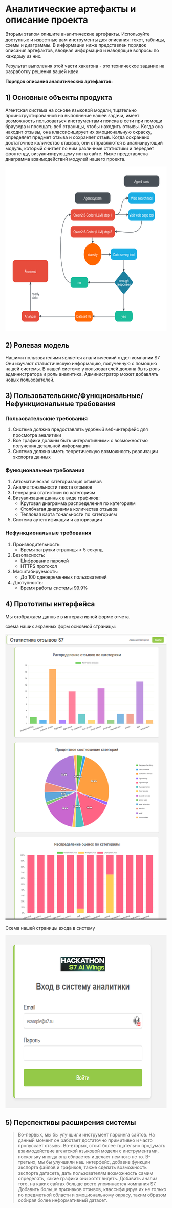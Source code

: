 # Аналитические артефакты и описание проекта
Вторым этапом опишите аналитические артефакты. Используйте доступные и известные вам инструменты для описания: текст, таблицы, схемы и диаграммы. В информации ниже представлен порядок описания артефактов, вводная информация  и наводящие вопросы по каждому из них. 

Результат выполения этой части хакатона - это техническое задание на разработку решения вашей идеи.

**Порядок описания аналитических артефактов:**
## 1) Основные объекты продукта

Агентская система на основе языковой модели, тщательно проинструктированной на выполнение нашей задачи, имеет возможность пользоваться инструментами поиска в сети при помощи браузера и посещать веб страницы, чтобы находить отзывы. Когда она находит отзывы, она классифицирует их эмоциональную окраску, определяет предмет отзыва и сохраняет отзыв. Когда сохранено достаточное количество отзывов, они отправляются в анализирующий модуль, который считает по ним различные статистики и передает фронтенду, визуализирующему их на сайте. Ниже представлена диаграмма взаимодействий модулей нашего проекта.

<p align="center">
   <img src="uml_diagram.png" alt="qr" width="652" height="512"/>
</p>

## 2) Ролевая модель

Нашими пользователями является аналитический отдел компании S7
Они изучают статистическую информацию, полученную с помощью нашей системы.
В нашей системе у пользователей должна быть роль администратора и роль аналитика. Администратор может добавлять новых пользователей. 

## 3) Пользовательские/Функциональные/Нефункциональные требования

### Пользовательские требования
1. Система должна предоставлять удобный веб-интерфейс для просмотра аналитики
2. Все графики должны быть интерактивными с возможностью получения детальной информации
3. Система должна иметь теоретическую возможность реализации экспорта данных

### Функциональные требования
1. Автоматическая категоризация отзывов
2. Анализ тональности текста отзывов
3. Генерация статистики по категориям
4. Визуализация данных в виде графиков:
   - Круговая диаграмма распределения по категориям
   - Столбчатая диаграмма количества отзывов
   - Тепловая карта тональности по категориям
5. Система аутентификации и авторизации

### Нефункциональные требования
1. Производительность:
   - Время загрузки страницы < 5 секунд
2. Безопасность:
   - Шифрование паролей
   - HTTPS протокол
3. Масштабируемость:
   - До 100 одновременных пользователей
4. Доступность:
   - Время работы системы 99.9% 
   

## 4) Прототипы интерфейса
Мы отображаем данные в интерактивной форме отчета.

схема наших экранных форм основной страницы:
<p align="center">
   <img src="main_img.PNG" alt="qr" width="558" height="890"/>
</p>
Схема нашей страницы входа в систему
<p align="center">
   <img src="login_img.PNG" alt="qr" width="680" height="538"/>
</p>


## 5) Перспективы расширения системы

>Во-первых, мы бы улучшили инструмент парсинга сайтов. На данный момент он работает достаточно примитивно и часто пропускает отзывы. Во-вторых, стоит более тщательно продумать взаимодействие агентской языковой модели с инструментами, поскольку иногда она сбивается и делает немного не то. В-третьих, мы бы улучшили наш интерфейс, добавив функции экспорта файлов и графиков, также сделать возможность экспорта датасета, дать пользователям возможность самим определять, какие графики они хотят видеть. Добавить анализ того, на каких сайтах больше всего упоминается компания S7. Добавить больше признаков отзывов, классифицируя их не только по предметной области и эмоциональному окрасу, таким образом собирая более информативный датасет. 





